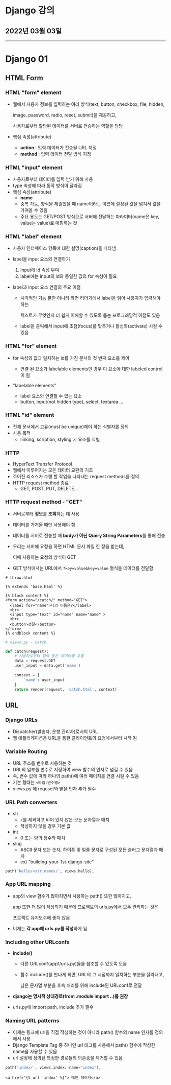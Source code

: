 # Django 강의

## 2022년 03월 03일

---

# Django 01

## HTML Form

### HTML "form" element

+ 웹에서 사용자 정보를 입력하는 여러 방식(text, button, checkbox, file, hidden,

  image, password, radio, reset, submit)을 제공하고,

  사용자로부터 할당된 데이터를 서버로 전송하는 역할을 담당

+ 핵심 속성(attribute)
  + **action** : 입력 데이터가 전송될 URL 지정
  + **method** : 입력 데이터 전달 방식 지정

### HTML "input" element

+ 사용자로부터 데이터를 입력 받기 위해 사용
+ type 속성에 따라 동작 방식이 달라짐
+ 핵심 속성(attribute)
  + **name**
  + 중복 가능, 양식을 제출했을 때 name이라는 이름에 설정된 값을 넘겨서 값을 가져올 수 있음
  + 주요 용도는 GET/POST 방식으로 서버에 전달하는 파라미터(name은 key, value는 value)로 매핑하는 것

### HTML "label" element

+ 사용자 인터페이스 항목에 대한 설명(caption)을 나타냄

+ label을 input 요소와 연결하기

  1. input에 id 속성 부여
  2. label에는 input의 id와 동일한 값의 for 속성이 필요

+ label과 input 요소 연결의 주요 이점

  + 시각적인 기능 뿐만 아니라 화면 리더기에서 label을 읽어 사용자가 입력해야 하는

    텍스트가 무엇인지 더 쉽게 이해할 수 있도록 돕는 프로그래밍적 이점도 있음

  + label을 클릭해서 input에 초점(focus)를 맞추거나 활성화(activate) 시킬 수 있음

### HTML "for" element

+ for 속성의 값과 일치하는 id를 가진 문서의 첫 번째 요소를 제어
  + 연결 된 요소가 labelable elements인 경우 이 요소에 대한 labeled control이 됨

+ "labelable elements"
  + label 요소와 연결할 수 있는 요소
  + button, input(not hidden type), select, textarea ...

### HTML "id" element

+ 전체 문서에서 고유(must be unique)해야 하는 식별자를 정의
+ 사용 목적
  + linking, scription, styling 시 요소를 식별

### HTTP

+ HyperText Transfer Protocol
+ 웹에서 이루어지는 모든 데이터 교환의 기초
+ 주어진 리소스가 수행 할 작업을 나타내는 request methods를 정의
+ HTTP request method 종료
  + GET, POST, PUT, DELETE...

### HTTP request method - "GET"

+ 서버로부터 **정보**를 **조회**하는 데 사용

+ 데이터를 가져올 때만 사용해야 함

+ 데이터를 서버로 전송할 때 **body가 아닌 Query String Parameters**를 통해 전송

+ 우리는 서버에 요청을 하면 HTML 문서 파일 한 장을 받는데,

  이때 사용하는 요청의 방식이 GET

+ GET 방식에서는 URL에서 `?key=value&key=value` 형식을 데이터를 전달함

```django
# throw.html

{% extends 'base.html' %}

{% block content %}
<form action="/catch/" method="GET">
  <label for="name">너의 이름은?</label>
  <br>
  <input type="text" id="name" name="name" >
  <br>
  <button>전달</button>
</form>
{% endblock content %}
```

```python
# views.py - catch

def catch(request):
    # 사용자로부터 입력 받은 데이터를 추출
    data = request.GET
    user_input = data.get('name')
    
    context = {
        'name': user_input
    }
    return render(request, 'catch.html', context)
```

## URL

### Django URLs

+ Dispatcher(발송자, 운항 관리자)로서의 URL
+ 웹 애플리케이션은 URL을 통한 클라이언트의 요청에서부터 시작 됨

### Variable Routing

+ URL 주소를 변수로 사용하는 것
+ URL의 일부를 변수로 지정하여 view 함수의 인자로 넘길 수 있음
+ 즉, 변수 값에 따라 하나의 path()에 여러 페이지를 연결 시킬 수 있음
+ 기본 형태는 `<타입:변수명>`
+ views.py 에 requset와 받을 인자 추가 필수

### URL Path converters

+ str
  + `/`를 제외하고 비어 있지 않은 모든 문자열과 매치
  + 작성하지 않을 경우 기본 값
+ int
  + 0 또는 양의 정수와 매치
+ slug
  + ASCII 문자 또는 숫자, 하이픈 및 밑줄 문자로 구성된 모든 슬러그 문자열과 매치
  + ex) "building-your-1st-django-site"

```python
path('hello/<str:name>/', views.hello),
```

### App URL mapping

+ app의 view 함수가 많아지면서 사용하는 path() 또한 많아지고,

  app 또한 더 많이 작성되기 때문에 프로젝트의 urls.py에서 모두 관리하는 것은

  프로젝트 유지보수에 좋지 않음

+ 이제는 **각 app에 urls.py를 작성**하게 됨

### Including other URLconfs

+ **include()**

  + 다른 URLconf(app1/urls.py)들을 참조할 수 있도록 도움

  + 함수 include()를 만나게 되면, URL의 그 시점까지 일치하는 부분을 잘라내고,

    남은 문자열 부분을 후속 처리를 위해 include된 URLconf로 전달

+ **django는 명시적 상대경로(from .module import ..)를 권장**

+ urls.py에 import path, include 추가 필수

### Naming URL patterns

+ 이제는 링크에 url을 직접 작성하는 것이 아니라 path() 함수의 name 인자를 정의해서 사용
+ Django Template Tag 중 하나인 url 태그를 사용해서 path() 함수에 작성한 name을 사용할 수 있음
+ url 설정에 정의된 특정한 경로들의 의존송을 제거할 수 있음

```python
path('index/', views.index. name='index'),
```

```django
<a href="{% url 'index' %}"> 메인 페이지</a>
```

